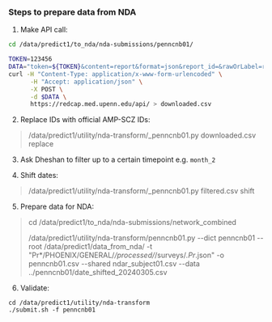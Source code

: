 ### Steps to prepare data from NDA

1. Make API call:

```bash
cd /data/predict1/to_nda/nda-submissions/penncnb01/

TOKEN=123456
DATA="token=${TOKEN}&content=report&format=json&report_id=&rawOrLabel=raw&rawOrLabelHeaders=raw&exportCheckboxLabel=false&returnFormat=csv"
curl -H "Content-Type: application/x-www-form-urlencoded" \
      -H "Accept: application/json" \
      -X POST \
      -d $DATA \
      https://redcap.med.upenn.edu/api/ > downloaded.csv
```

2. Replace IDs with official AMP-SCZ IDs:

> /data/predict1/utility/nda-transform/_penncnb01.py downloaded.csv replace


3. Ask Dheshan to filter up to a certain timepoint e.g. `month_2`


4. Shift dates:

> /data/predict1/utility/nda-transform/_penncnb01.py filtered.csv shift


5. Prepare data for NDA:

> cd /data/predict1/to_nda/nda-submissions/network_combined
> 
> /data/predict1/utility/nda-transform/penncnb01.py --dict penncnb01 --root /data/predict1/data_from_nda/ -t "Pr*/PHOENIX/GENERAL/*/processed/*/surveys/*.Pr*.json" -o penncnb01.csv --shared ndar_subject01.csv --data ../penncnb01/date_shifted_20240305.csv


6. Validate:

```
cd /data/predict1/utility/nda-transform
./submit.sh -f penncnb01
```

